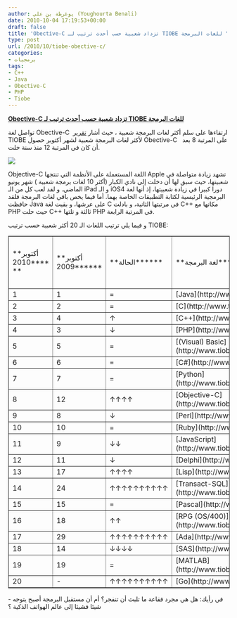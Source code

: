 ```yaml
---
author: يوغرطة بن علي (Youghourta Benali)
date: 2010-10-04 17:19:53+00:00
draft: false
title: 'Obective-C تزداد شعبية حسب أحدث ترتيب لـ TIOBE للغات البرمجة '
type: post
url: /2010/10/tiobe-obective-c/
categories:
- برمجيات
tags:
- C++
- Java
- Obective-C
- PHP
- Tiobe
---
```


**[Obective-C تزداد شعبية حسب أحدث ترتيب لـ TIOBE للغات البرمجة](https://www.it-scoop.com/2010/10/tiobe-obective-c/ )**




تواصل لغة Obective-C  ارتقاءها على سلم أكثر لغات البرمجة شعبية ، حيث أشار [تقرير](http://www.tiobe.com/index.php/content/paperinfo/tpci/index.html) TIOBE لأكثر لغات البرمجة شعبية لشهر أكتوبر حصول Obective-C   على المرتبة 8 بعد أن كان في المرتبة 12 منذ سنة خلت.




[![](tpci_trends.png)
](https://www.it-scoop.com/2010/10/tiobe-obective-c/ )





Objective-C اللغة المستعملة على الأنظمة التي تنتجها Apple تشهد زيادة متواصلة في شعبيتها، حيث سبق لها أن دخلت إلى نادي الكبار (أكثر 10 لغات برمجة شعبية ) شهر يونيو الماضي. و لقد لعب كل من الـ iPad و الـ iOS4 دورا كبيرا في زيادة شعبيتها، إذ أنها لغة البرمجية الرئيسية لكتابة التطبيقات الخاصة بهما.
أما فيما يخص باقي لغات البرمجة فلقد حافظت Java على عرشها، و بقيت لغة C في مرتبتها الثانية، و بادلت C++ مكانها مع PHP حيث حلت C++ ثالثة و تلتها PHP في المرتبة الرابعة.

و فيما يلي ترتيب اللغات الـ 20 أكثر شعبية حسب ترتيب TIOBE:
<table cellpadding="0" border="1" >
<tbody >
<tr >

<td >**أكتوبر 2010**** **
</td>

<td >**أكتوبر 2009******
</td>

<td >**الحالة******
</td>

<td >**لغة البرمجة******
</td>

<td >**نسبة الاستعمال**

**أكتوبر 2010**
</td>

<td >**نسبة الاستعمال**

**أكتوبر 2009******
</td>
</tr>
<tr >

<td >1
</td>

<td >1
</td>

<td >=
</td>

<td >[Java](http://www.tiobe.com/content/paperinfo/tpci/Java.html)
</td>

<td >18.166%
</td>

<td >-0.48%
</td>
</tr>
<tr >

<td >2
</td>

<td >2
</td>

<td >=
</td>

<td >[C](http://www.tiobe.com/content/paperinfo/tpci/C.html)
</td>

<td >17.177%
</td>

<td >+0.33%
</td>
</tr>
<tr >

<td >3
</td>

<td >4
</td>

<td >↑
</td>

<td >[C++](http://www.tiobe.com/content/paperinfo/tpci/C__.html)
</td>

<td >9.802%
</td>

<td >-0.08%
</td>
</tr>
<tr >

<td >4
</td>

<td >3
</td>

<td >↓
</td>

<td >[PHP](http://www.tiobe.com/content/paperinfo/tpci/PHP.html)
</td>

<td >8.323%
</td>

<td >-2.03%
</td>
</tr>
<tr >

<td >5
</td>

<td >5
</td>

<td >=
</td>

<td >[(Visual) Basic](http://www.tiobe.com/content/paperinfo/tpci/(Visual)_Basic.html)
</td>

<td >5.650%
</td>

<td >-3.04%
</td>
</tr>
<tr >

<td >6
</td>

<td >6
</td>

<td >=
</td>

<td >[C#](http://www.tiobe.com/content/paperinfo/tpci/C_.html)
</td>

<td >4.963%
</td>

<td >+0.55%
</td>
</tr>
<tr >

<td >7
</td>

<td >7
</td>

<td >=
</td>

<td >[Python](http://www.tiobe.com/content/paperinfo/tpci/Python.html)
</td>

<td >4.860%
</td>

<td >+0.96%
</td>
</tr>
<tr >

<td >8
</td>

<td >12
</td>

<td >↑↑↑↑
</td>

<td >[Objective-C](http://www.tiobe.com/content/paperinfo/tpci/Objective-C.html)
</td>

<td >3.706%
</td>

<td >+2.54%
</td>
</tr>
<tr >

<td >9
</td>

<td >8
</td>

<td >↓
</td>

<td >[Perl](http://www.tiobe.com/content/paperinfo/tpci/Perl.html)
</td>

<td >2.310%
</td>

<td >-1.45%
</td>
</tr>
<tr >

<td >10
</td>

<td >10
</td>

<td >=
</td>

<td >[Ruby](http://www.tiobe.com/content/paperinfo/tpci/Ruby.html)
</td>

<td >1.941%
</td>

<td >-0.51%
</td>
</tr>
<tr >

<td >11
</td>

<td >9
</td>

<td >↓↓
</td>

<td >[JavaScript](http://www.tiobe.com/content/paperinfo/tpci/JavaScript.html)
</td>

<td >1.659%
</td>

<td >-1.37%
</td>
</tr>
<tr >

<td >12
</td>

<td >11
</td>

<td >↓
</td>

<td >[Delphi](http://www.tiobe.com/content/paperinfo/tpci/Delphi.html)
</td>

<td >1.558%
</td>

<td >-0.58%
</td>
</tr>
<tr >

<td >13
</td>

<td >17
</td>

<td >↑↑↑↑
</td>

<td >[Lisp](http://www.tiobe.com/content/paperinfo/tpci/Lisp.html)
</td>

<td >1.084%
</td>

<td >+0.48%
</td>
</tr>
<tr >

<td >14
</td>

<td >24
</td>

<td >↑↑↑↑↑↑↑↑↑↑
</td>

<td >[Transact-SQL](http://www.tiobe.com/content/paperinfo/tpci/Transact-SQL.html)
</td>

<td >0.820%
</td>

<td >+0.42%
</td>
</tr>
<tr >

<td >15
</td>

<td >15
</td>

<td >=
</td>

<td >[Pascal](http://www.tiobe.com/content/paperinfo/tpci/Pascal.html)
</td>

<td >0.771%
</td>

<td >+0.10%
</td>
</tr>
<tr >

<td >16
</td>

<td >18
</td>

<td >↑↑
</td>

<td >[RPG (OS/400)](http://www.tiobe.com/content/paperinfo/tpci/RPG_(OS_400).html)
</td>

<td >0.708%
</td>

<td >+0.12%
</td>
</tr>
<tr >

<td >17
</td>

<td >29
</td>

<td >↑↑↑↑↑↑↑↑↑↑
</td>

<td >[Ada](http://www.tiobe.com/content/paperinfo/tpci/Ada.html)
</td>

<td >0.704%
</td>

<td >+0.40%
</td>
</tr>
<tr >

<td >18
</td>

<td >14
</td>

<td >↓↓↓↓
</td>

<td >[SAS](http://www.tiobe.com/content/paperinfo/tpci/SAS.html)
</td>

<td >0.664%
</td>

<td >-0.14%
</td>
</tr>
<tr >

<td >19
</td>

<td >19
</td>

<td >=
</td>

<td >[MATLAB](http://www.tiobe.com/content/paperinfo/tpci/MATLAB.html)
</td>

<td >0.627%
</td>

<td >+0.05%
</td>
</tr>
<tr >

<td >20
</td>

<td >-
</td>

<td >↑↑↑↑↑↑↑↑↑↑
</td>

<td >[Go](http://www.tiobe.com/content/paperinfo/tpci/Go.html)
</td>

<td >0.626%
</td>

<td >+0.63%
</td>
</tr>
</tbody>
</table>
- في رأيك: هل هي مجرد فقاعة ما تلبث أن تنفجر؟ أم أن مستقبل البرمجة أصبح يتوجه شيئا فشيئا إلى عالم الهواتف الذكية ؟
